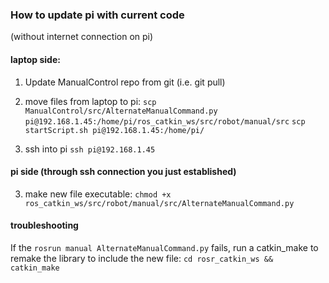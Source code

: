 ### How to update pi with current code 
(without internet connection on pi)

#### laptop side:
1. Update ManualControl repo from git (i.e. git pull) 

2. move files from laptop to pi:
    ```scp ManualControl/src/AlternateManualCommand.py pi@192.168.1.45:/home/pi/ros_catkin_ws/src/robot/manual/src```
    ```scp startScript.sh pi@192.168.1.45:/home/pi/```
    

3. ssh into pi ```ssh pi@192.168.1.45```
#### pi side (through ssh connection you just established)

3. make new file executable:
```chmod +x ros_catkin_ws/src/robot/manual/src/AlternateManualCommand.py```

#### troubleshooting
If the ```rosrun manual AlternateManualCommand.py``` fails, run a catkin_make to remake the library to include the new file:
```cd rosr_catkin_ws && catkin_make``` 



